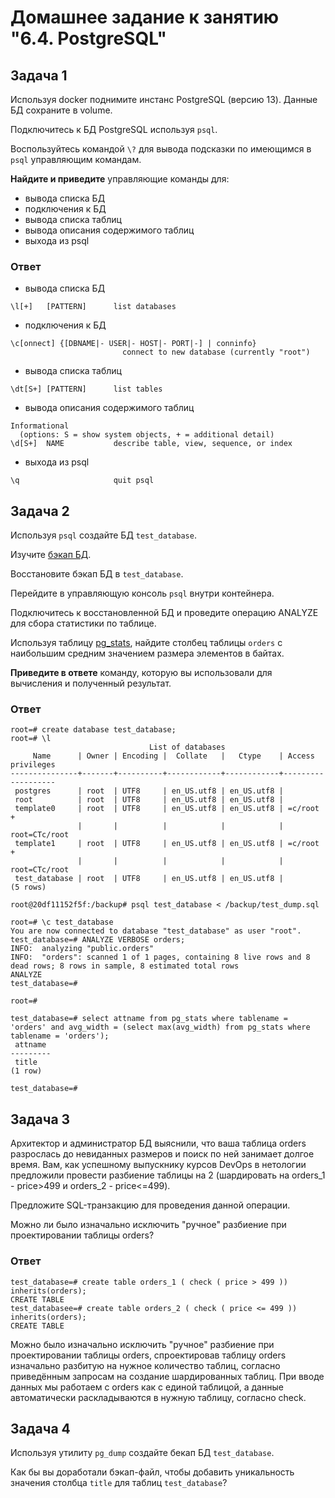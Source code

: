 # Домашнее задание к занятию "6.4. PostgreSQL"

## Задача 1

Используя docker поднимите инстанс PostgreSQL (версию 13). Данные БД сохраните в volume.

Подключитесь к БД PostgreSQL используя `psql`.

Воспользуйтесь командой `\?` для вывода подсказки по имеющимся в `psql` управляющим командам.

**Найдите и приведите** управляющие команды для:
- вывода списка БД
- подключения к БД
- вывода списка таблиц
- вывода описания содержимого таблиц
- выхода из psql

### Ответ
- вывода списка БД
```
\l[+]   [PATTERN]      list databases
```
- подключения к БД
```
\c[onnect] {[DBNAME|- USER|- HOST|- PORT|-] | conninfo}
                         connect to new database (currently "root")
```
- вывода списка таблиц
```
\dt[S+] [PATTERN]      list tables
```
- вывода описания содержимого таблиц
```
Informational
  (options: S = show system objects, + = additional detail)
\d[S+]  NAME           describe table, view, sequence, or index
```
- выхода из psql
```
\q                     quit psql
```

## Задача 2

Используя `psql` создайте БД `test_database`.

Изучите [бэкап БД](https://github.com/netology-code/virt-homeworks/tree/master/06-db-04-postgresql/test_data).

Восстановите бэкап БД в `test_database`.

Перейдите в управляющую консоль `psql` внутри контейнера.

Подключитесь к восстановленной БД и проведите операцию ANALYZE для сбора статистики по таблице.

Используя таблицу [pg_stats](https://postgrespro.ru/docs/postgresql/12/view-pg-stats), найдите столбец таблицы `orders` 
с наибольшим средним значением размера элементов в байтах.

**Приведите в ответе** команду, которую вы использовали для вычисления и полученный результат.
### Ответ
```
root=# create database test_database;
root=# \l
                               List of databases
     Name      | Owner | Encoding |  Collate   |   Ctype    | Access privileges 
---------------+-------+----------+------------+------------+-------------------
 postgres      | root  | UTF8     | en_US.utf8 | en_US.utf8 | 
 root          | root  | UTF8     | en_US.utf8 | en_US.utf8 | 
 template0     | root  | UTF8     | en_US.utf8 | en_US.utf8 | =c/root          +
               |       |          |            |            | root=CTc/root
 template1     | root  | UTF8     | en_US.utf8 | en_US.utf8 | =c/root          +
               |       |          |            |            | root=CTc/root
 test_database | root  | UTF8     | en_US.utf8 | en_US.utf8 | 
(5 rows)
```

```
root@20df11152f5f:/backup# psql test_database < /backup/test_dump.sql 
```

```
root=# \c test_database
You are now connected to database "test_database" as user "root".
test_database=# ANALYZE VERBOSE orders;
INFO:  analyzing "public.orders"
INFO:  "orders": scanned 1 of 1 pages, containing 8 live rows and 8 dead rows; 8 rows in sample, 8 estimated total rows
ANALYZE
test_database=#
```

```
root=# 

test_database=# select attname from pg_stats where tablename = 'orders' and avg_width = (select max(avg_width) from pg_stats where tablename = 'orders');
 attname 
---------
 title
(1 row)

test_database=#
```

## Задача 3

Архитектор и администратор БД выяснили, что ваша таблица orders разрослась до невиданных размеров и
поиск по ней занимает долгое время. Вам, как успешному выпускнику курсов DevOps в нетологии предложили
провести разбиение таблицы на 2 (шардировать на orders_1 - price>499 и orders_2 - price<=499).

Предложите SQL-транзакцию для проведения данной операции.

Можно ли было изначально исключить "ручное" разбиение при проектировании таблицы orders?

### Ответ

```
test_database=# create table orders_1 ( check ( price > 499 )) inherits(orders);
CREATE TABLE
test_databaseе=# create table orders_2 ( check ( price <= 499 )) inherits(orders);
CREATE TABLE
```
Можно было изначально исключить "ручное" разбиение при проектировании таблицы orders, спроектировав таблицу orders изначально разбитую на нужное количество таблиц, согласно приведённым запросам на создание шардированных таблиц. При вводе данных мы работаем с orders как с единой таблицой, а данные автоматически  раскладываются в нужную таблицу, согласно check.

## Задача 4

Используя утилиту `pg_dump` создайте бекап БД `test_database`.

Как бы вы доработали бэкап-файл, чтобы добавить уникальность значения столбца `title` для таблиц `test_database`?
